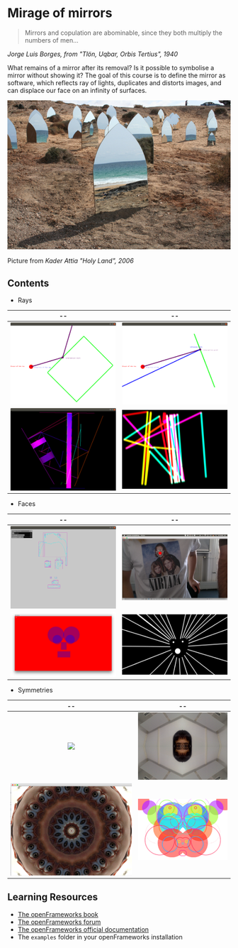 # Mirage of mirrors

> Mirrors and copulation are abominable, since they both multiply the numbers of men...

*Jorge Luis Borges,  from "Tlön, Uqbar, Orbis Tertius", 1940*


What remains of a mirror after its removal? Is it possible to symbolise a mirror without showing it?
The goal of this course is to define the mirror as software, which reflects ray of lights, duplicates and distorts images, and can displace our face on an infinity of surfaces.


![kader attia holy land](img/kader-attia-holy-land.jpg)

Picture from *Kader Attia "Holy Land", 2006*

## Contents

- Rays

| --            |  -- |
:-------------------------:|:-------------------------:
![](img/rays/poliline.png)  |  ![](img/rays/ray-segment.png)
![](img/rays/laser2.png)  |  ![](img/rays/blur3.png)


- Faces

| --            |  -- |
:-------------------------:|:-------------------------:
![](img/face/face-blobs.png)  |  ![](img/face/nirvana.png)
![](img/face/who.png)  |  ![](img/face/wow.png)


- Symmetries

| --            |  -- |
:-------------------------:|:-------------------------:
![](img/face/mirror1a.png)  |  ![](img/face/mirror1.png)
![](img/simmetry/radial.png)  |  ![](img/simmetry/symm.jpg)


## Learning Resources

- [The openFrameworks book](http://openframeworks.cc/ofBook/chapters/intro_to_graphics.html)
- [The openFrameworks forum](https://forum.openframeworks.cc/)
- [The openFrameworks official documentation](http://openframeworks.cc/documentation/)
- The `examples` folder in your openFrameworks installation
